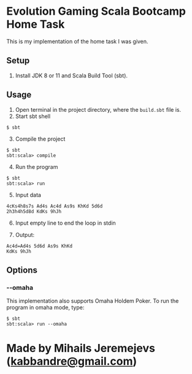 # Evolution Gaming Scala Bootcamp Home Task

This is my implementation of the home task I was given.

## Setup

1. Install JDK 8 or 11 and Scala Build Tool (sbt).

## Usage

1. Open terminal in the project directory, where the `build.sbt` file is.
2. Start sbt shell
```
$ sbt
```
3. Compile the project
```
$ sbt
sbt:scala> compile
```
4. Run the program
```
$ sbt
sbt:scala> run
```
5. Input data
```
4cKs4h8s7s Ad4s Ac4d As9s KhKd 5d6d
2h3h4h5d8d KdKs 9hJh
```
6. Input empty line to end the loop in stdin

7. Output:
```
Ac4d=Ad4s 5d6d As9s KhKd
KdKs 9hJh
```
## Options

### --omaha

This implementation also supports Omaha Holdem Poker. To run the program in omaha mode, type:
```
$ sbt
sbt:scala> run --omaha
```

# Made by Mihails Jeremejevs (kabbandre@gmail.com)
